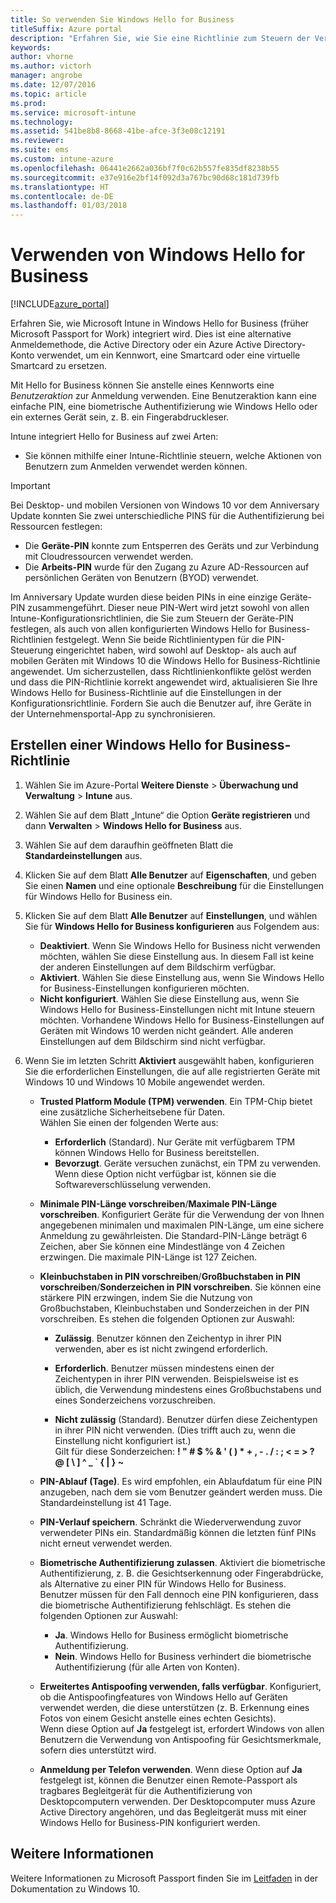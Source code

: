```yaml
---
title: So verwenden Sie Windows Hello for Business
titleSuffix: Azure portal
description: "Erfahren Sie, wie Sie eine Richtlinie zum Steuern der Verwendung von Windows Hello for Business auf verwalteten Geräten erstellen."
keywords: 
author: vhorne
ms.author: victorh
manager: angrobe
ms.date: 12/07/2016
ms.topic: article
ms.prod: 
ms.service: microsoft-intune
ms.technology: 
ms.assetid: 541be8b8-8668-41be-afce-3f3e08c12191
ms.reviewer: 
ms.suite: ems
ms.custom: intune-azure
ms.openlocfilehash: 06441e2662a036bf7f0c62b557fe835df8238b55
ms.sourcegitcommit: e37e916e2bf14f092d3a767bc90d68c181d739fb
ms.translationtype: HT
ms.contentlocale: de-DE
ms.lasthandoff: 01/03/2018
---
```

# <a name="use-windows-hello-for-business"></a>Verwenden von Windows Hello for Business


[!INCLUDE[azure_portal](./includes/azure_portal.md)]

Erfahren Sie, wie Microsoft Intune in Windows Hello for Business (früher Microsoft Passport for Work) integriert wird. Dies ist eine alternative Anmeldemethode, die Active Directory oder ein Azure Active Directory-Konto verwendet, um ein Kennwort, eine Smartcard oder eine virtuelle Smartcard zu ersetzen.

Mit Hello for Business können Sie anstelle eines Kennworts eine *Benutzeraktion* zur Anmeldung verwenden. Eine Benutzeraktion kann eine einfache PIN, eine biometrische Authentifizierung wie Windows Hello oder ein externes Gerät sein, z. B. ein Fingerabdruckleser.

Intune integriert Hello for Business auf zwei Arten:

-   Sie können mithilfe einer Intune-Richtlinie steuern, welche Aktionen von Benutzern zum Anmelden verwendet werden können.

<!--- -   You can store authentication certificates in the Windows Hello for Business key storage provider (KSP). For more information, see [Secure resource access with certificate profiles in Microsoft Intune](secure-resource-access-with-certificate-profiles.md). --->

> [!IMPORTANT]
> Bei Desktop- und mobilen Versionen von Windows 10 vor dem Anniversary Update konnten Sie zwei unterschiedliche PINS für die Authentifizierung bei Ressourcen festlegen:
> - Die **Geräte-PIN** konnte zum Entsperren des Geräts und zur Verbindung mit Cloudressourcen verwendet werden.
> - Die **Arbeits-PIN** wurde für den Zugang zu Azure AD-Ressourcen auf persönlichen Geräten von Benutzern (BYOD) verwendet.
> 
> Im Anniversary Update wurden diese beiden PINs in eine einzige Geräte-PIN zusammengeführt.
> Dieser neue PIN-Wert wird jetzt sowohl von allen Intune-Konfigurationsrichtlinien, die Sie zum Steuern der Geräte-PIN festlegen, als auch von allen konfigurierten Windows Hello for Business-Richtlinien festgelegt.
> Wenn Sie beide Richtlinientypen für die PIN-Steuerung eingerichtet haben, wird sowohl auf Desktop- als auch auf mobilen Geräten mit Windows 10 die Windows Hello for Business-Richtlinie angewendet.
> Um sicherzustellen, dass Richtlinienkonflikte gelöst werden und dass die PIN-Richtlinie korrekt angewendet wird, aktualisieren Sie Ihre Windows Hello for Business-Richtlinie auf die Einstellungen in der Konfigurationsrichtlinie. Fordern Sie auch die Benutzer auf, ihre Geräte in der Unternehmensportal-App zu synchronisieren.



## <a name="create-a-windows-hello-for-business-policy"></a>Erstellen einer Windows Hello for Business-Richtlinie

1. Wählen Sie im Azure-Portal **Weitere Dienste** > **Überwachung und Verwaltung** > **Intune** aus.

2. Wählen Sie auf dem Blatt „Intune“ die Option **Geräte registrieren** und dann **Verwalten** > **Windows Hello for Business** aus.

3. Wählen Sie auf dem daraufhin geöffneten Blatt die **Standardeinstellungen** aus.

4. Klicken Sie auf dem Blatt **Alle Benutzer** auf **Eigenschaften**, und geben Sie einen **Namen** und eine optionale **Beschreibung** für die Einstellungen für Windows Hello for Business ein.

5. Klicken Sie auf dem Blatt **Alle Benutzer** auf **Einstellungen**, und wählen Sie für **Windows Hello for Business konfigurieren** aus Folgendem aus:

    - **Deaktiviert**. Wenn Sie Windows Hello for Business nicht verwenden möchten, wählen Sie diese Einstellung aus. In diesem Fall ist keine der anderen Einstellungen auf dem Bildschirm verfügbar.
    - **Aktiviert**. Wählen Sie diese Einstellung aus, wenn Sie Windows Hello for Business-Einstellungen konfigurieren möchten.
    - **Nicht konfiguriert**. Wählen Sie diese Einstellung aus, wenn Sie Windows Hello for Business-Einstellungen nicht mit Intune steuern möchten. Vorhandene Windows Hello for Business-Einstellungen auf Geräten mit Windows 10 werden nicht geändert. Alle anderen Einstellungen auf dem Bildschirm sind nicht verfügbar.

6. Wenn Sie im letzten Schritt **Aktiviert** ausgewählt haben, konfigurieren Sie die erforderlichen Einstellungen, die auf alle registrierten Geräte mit Windows 10 und Windows 10 Mobile angewendet werden.

   - **Trusted Platform Module (TPM) verwenden**. Ein TPM-Chip bietet eine zusätzliche Sicherheitsebene für Daten.<br>Wählen Sie einen der folgenden Werte aus:

     - **Erforderlich** (Standard). Nur Geräte mit verfügbarem TPM können Windows Hello for Business bereitstellen.
     - **Bevorzugt**. Geräte versuchen zunächst, ein TPM zu verwenden. Wenn diese Option nicht verfügbar ist, können sie die Softwareverschlüsselung verwenden.

   - **Minimale PIN-Länge vorschreiben**/**Maximale PIN-Länge vorschreiben**. Konfiguriert Geräte für die Verwendung der von Ihnen angegebenen minimalen und maximalen PIN-Länge, um eine sichere Anmeldung zu gewährleisten. Die Standard-PIN-Länge beträgt 6 Zeichen, aber Sie können eine Mindestlänge von 4 Zeichen erzwingen. Die maximale PIN-Länge ist 127 Zeichen.

   - **Kleinbuchstaben in PIN vorschreiben**/**Großbuchstaben in PIN vorschreiben**/**Sonderzeichen in PIN vorschreiben**. Sie können eine stärkere PIN erzwingen, indem Sie die Nutzung von Großbuchstaben, Kleinbuchstaben und Sonderzeichen in der PIN vorschreiben. Es stehen die folgenden Optionen zur Auswahl:

     - **Zulässig**. Benutzer können den Zeichentyp in ihrer PIN verwenden, aber es ist nicht zwingend erforderlich.
    
     - **Erforderlich**. Benutzer müssen mindestens einen der Zeichentypen in ihrer PIN verwenden. Beispielsweise ist es üblich, die Verwendung mindestens eines Großbuchstabens und eines Sonderzeichens vorzuschreiben.

     - **Nicht zulässig** (Standard). Benutzer dürfen diese Zeichentypen in ihrer PIN nicht verwenden. (Dies trifft auch zu, wenn die Einstellung nicht konfiguriert ist.)<br>Gilt für diese Sonderzeichen: **! " # $ % &amp; ' ( ) &#42; + , - . / : ; &lt; = &gt; ? @ [ \ ] ^ _ &#96; { &#124; } ~**

   - **PIN-Ablauf (Tage)**. Es wird empfohlen, ein Ablaufdatum für eine PIN anzugeben, nach dem sie vom Benutzer geändert werden muss. Die Standardeinstellung ist 41 Tage.

   - **PIN-Verlauf speichern**. Schränkt die Wiederverwendung zuvor verwendeter PINs ein. Standardmäßig können die letzten fünf PINs nicht erneut verwendet werden.

   - **Biometrische Authentifizierung zulassen**. Aktiviert die biometrische Authentifizierung, z. B. die Gesichtserkennung oder Fingerabdrücke, als Alternative zu einer PIN für Windows Hello for Business. Benutzer müssen für den Fall dennoch eine PIN konfigurieren, dass die biometrische Authentifizierung fehlschlägt. Es stehen die folgenden Optionen zur Auswahl:

     - **Ja**. Windows Hello for Business ermöglicht biometrische Authentifizierung.
     - **Nein**. Windows Hello for Business verhindert die biometrische Authentifizierung (für alle Arten von Konten).

   - **Erweitertes Antispoofing verwenden, falls verfügbar**. Konfiguriert, ob die Antispoofingfeatures von Windows Hello auf Geräten verwendet werden, die diese unterstützen (z. B. Erkennung eines Fotos von einem Gesicht anstelle eines echten Gesichts).<br>Wenn diese Option auf **Ja** festgelegt ist, erfordert Windows von allen Benutzern die Verwendung von Antispoofing für Gesichtsmerkmale, sofern dies unterstützt wird.

   - **Anmeldung per Telefon verwenden**. Wenn diese Option auf **Ja** festgelegt ist, können die Benutzer einen Remote-Passport als tragbares Begleitgerät für die Authentifizierung von Desktopcomputern verwenden. Der Desktopcomputer muss Azure Active Directory angehören, und das Begleitgerät muss mit einer Windows Hello for Business-PIN konfiguriert werden.


## <a name="further-information"></a>Weitere Informationen
Weitere Informationen zu Microsoft Passport finden Sie im [Leitfaden](https://technet.microsoft.com/library/mt589441.aspx) in der Dokumentation zu Windows 10.
